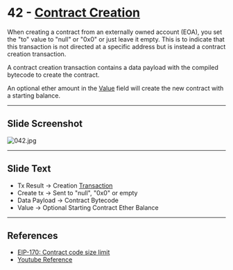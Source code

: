 # 42 - [Contract Creation](Contract%20Creation.md)

When creating a contract from an externally owned account (EOA), you set the "to" value to "null" or "0x0" or just leave it empty. This is to indicate that this transaction is not directed at a specific address but is instead a contract creation transaction.

A contract creation transaction contains a data payload with the compiled bytecode to create the contract. 

An optional ether amount in the [Value](Value.md) field will create the new contract with a starting balance.



___
## Slide Screenshot
![042.jpg](../../images/1.%20Ethereum%20101/042.jpg)
___
## Slide Text
- Tx Result -> Creation [Transaction](Transaction.md)
- Create tx -> Sent to "null", "0x0" or empty
- Data Payload -> Contract Bytecode
- Value -> Optional Starting Contract Ether Balance
 ___
## References
- [EIP-170: Contract code size limit](https://eips.ethereum.org/EIPS/eip-170)
- [Youtube Reference](https://youtu.be/ltvTIr4K63s?t=77)
